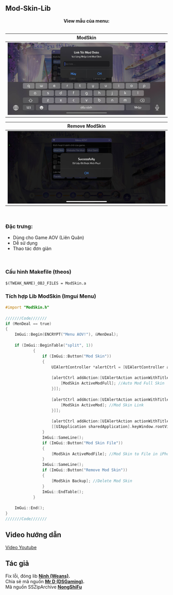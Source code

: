 ## Mod-Skin-Lib

<div style="text-align: center;">
<b>View mẫu của menu:</b><br><br>

|                                          ModSkin                                              |
| :-------------------------------------------------------------------------------------------: |
| ![](https://github.com/WeansHHN/img/blob/main/photo_2024-03-13_20-48-31.jpg?raw=true) |

|                                       Remove ModSkin                                          |
| :-------------------------------------------------------------------------------------------: |
| ![](https://github.com/WeansHHN/img/blob/main/photo_2024-03-13_20-48-26.jpg?raw=true) |

</div>

<br>

### Đặc trưng:
* Dùng cho Game AOV (Liên Quân)
* Dễ sử dụng
* Thao tác đơn giản

<br>

### Cấu hình Makefile (theos)
```make
$(TWEAK_NAME)_OBJ_FILES = ModSkin.a
```

### Tích hợp Lib ModSkin (Imgui Menu)

```Objective-C
#import "ModSkin.h"

///////Code///////
if (MenDeal == true)
{                
    ImGui::Begin(ENCRYPT("Menu AOV!"), &MenDeal); 

    if (ImGui::BeginTable("split", 1))
            {
                if (ImGui::Button("Mod Skin"))
                {
                    UIAlertController *alertCtrl = [UIAlertController alertControllerWithTitle:NSSENCRYPT("MenuAOV") message:NSSENCRYPT("Cần đảm bảo mạng để tránh lỗi trong quá trình tải và cài đặt Mod.") preferredStyle:UIAlertControllerStyleAlert];

                    [alertCtrl addAction:[UIAlertAction actionWithTitle:@"Mod Full Skin" style:UIAlertActionStyleDestructive handler:^(UIAlertAction * _Nonnull action) {
                        [ModSkin ActiveModFull]; //Auto Mod Full Skin
                    }]];

                    [alertCtrl addAction:[UIAlertAction actionWithTitle:@"Mod Skin Link" style:UIAlertActionStyleDestructive handler:^(UIAlertAction * _Nonnull action) {
                        [ModSkin ActiveMod]; //Mod Skin Link
                    }]];

                    [alertCtrl addAction:[UIAlertAction actionWithTitle:@"Đóng" style:UIAlertActionStyleDefault handler:nil]];
                    [[UIApplication sharedApplication].keyWindow.rootViewController presentViewController:alertCtrl animated:YES completion:nil];
                }
                ImGui::SameLine();
                if (ImGui::Button("Mod Skin File"))
                {
                    [ModSkin ActiveModFile]; //Mod Skin to File in iPhone
                }
                ImGui::SameLine();
                if (ImGui::Button("Remove Mod Skin"))
                {
                    [ModSkin Backup]; //Delete Mod Skin
                }
                ImGui::EndTable();
            }

    ImGui::End();
}
///////Code///////

```

## Video hướng dẫn

[Video Youtube](https://youtu.be/MlIGtaYcb3Y?si=tPOz0GiIkKpIcHsa)

## Tác giả

Fix lỗi, đóng lib <b>[Ninh (Weans)](https://hhnios.site).</br></b>
Chia sẻ mã nguồn <b>[Mr D (DSGaming)](https://shopdsgm.vn).</br></b>
Mã nguồn SSZipArchive <b>[NongShiFu](https://github.com/nongshifu)</b>
